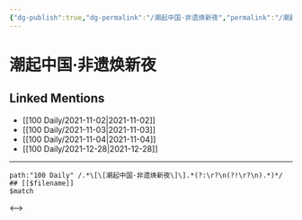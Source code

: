 ```yaml
---
{"dg-publish":true,"dg-permalink":"/潮起中国·非遗焕新夜","permalink":"/潮起中国·非遗焕新夜/"}
---
```


# 潮起中国·非遗焕新夜

## Linked Mentions
- [[100 Daily/2021-11-02\|2021-11-02]]
- [[100 Daily/2021-11-03\|2021-11-03]]
- [[100 Daily/2021-11-04\|2021-11-04]]
- [[100 Daily/2021-12-28\|2021-12-28]]


---

```expander
path:"100 Daily" /.*\[\[潮起中国·非遗焕新夜\]\].*(?:\r?\n(?!\r?\n).*)*/
## [[$filename]]
$match
```

<-->